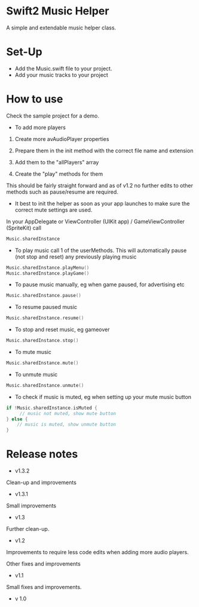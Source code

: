 # Swift2 Music Helper

A simple and extendable music helper class.

# Set-Up

- Add the Music.swift file to your project.
- Add your music tracks to your project

# How to use

Check the sample project for a demo.

- To add more players
 
1) Create more avAudioPlayer properties

2) Prepare them in the init method with the correct file name and extension

3) Add them to the "allPlayers" array

4) Create the "play" methods for them

This should be fairly straight forward and as of v1.2 no further edits to other methods such as pause/resume are required.


- It best to init the helper as soon as your app launches to make sure the correct mute settings are used.

In your AppDelegate or ViewController (UIKit app) / GameViewController (SpriteKit) call

```swift
Music.sharedInstance
```

- To play music call 1 of the userMethods. This will automatically pause (not stop and reset) any previously playing music
```swift
Music.sharedInstance.playMenu()
Music.sharedInstance.playGame()
```

- To pause music manually, eg when game paused, for advertising etc
```swift
Music.sharedInstance.pause()
```

- To resume paused music
```swift
Music.sharedInstance.resume()
```

- To stop and reset music, eg gameover
```swift
Music.sharedInstance.stop()
```

- To mute music
```swift
Music.sharedInstance.mute()
```

- To unmute music
```swift
Music.sharedInstance.unmute()
```

- To check if music is muted, eg when setting up your mute music button
```swift
if !Music.sharedInstance.isMuted {
     // music not muted, show mute button
} else {
    // music is muted, show unmute button
}
```

# Release notes

- v1.3.2

Clean-up and improvements

- v1.3.1

Small improvements

- v1.3

Further clean-up.

- v1.2

Improvements to require less code edits when adding more audio players.

Other fixes and improvements

- v1.1

Small fixes and improvements.

- v 1.0
